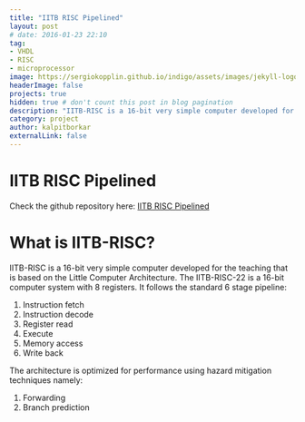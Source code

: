 ```yaml
---
title: "IITB RISC Pipelined"
layout: post
# date: 2016-01-23 22:10
tag:
- VHDL
- RISC
- microprocessor
image: https://sergiokopplin.github.io/indigo/assets/images/jekyll-logo-light-solid.png
headerImage: false
projects: true
hidden: true # don't count this post in blog pagination
description: "IITB-RISC is a 16-bit very simple computer developed for the teaching that is based on the Little Computer Architecture."
category: project
author: kalpitborkar
externalLink: false
---
```


# IITB RISC Pipelined
Check the github repository here: [IITB RISC Pipelined](https://github.com/kalpitborkar/IITB-RISC-Pipelined)

# What is IITB-RISC?
IITB-RISC is a 16-bit very simple computer developed for the teaching that is based on the Little Computer Architecture.
The IITB-RISC-22 is a 16-bit computer system with 8 registers.
It follows the standard 6 stage pipeline:
  1. Instruction fetch
  2. Instruction decode
  3. Register read
  4. Execute
  5. Memory access
  6. Write back
 
The architecture is optimized for performance using hazard mitigation techniques namely:
  1. Forwarding
  2. Branch prediction